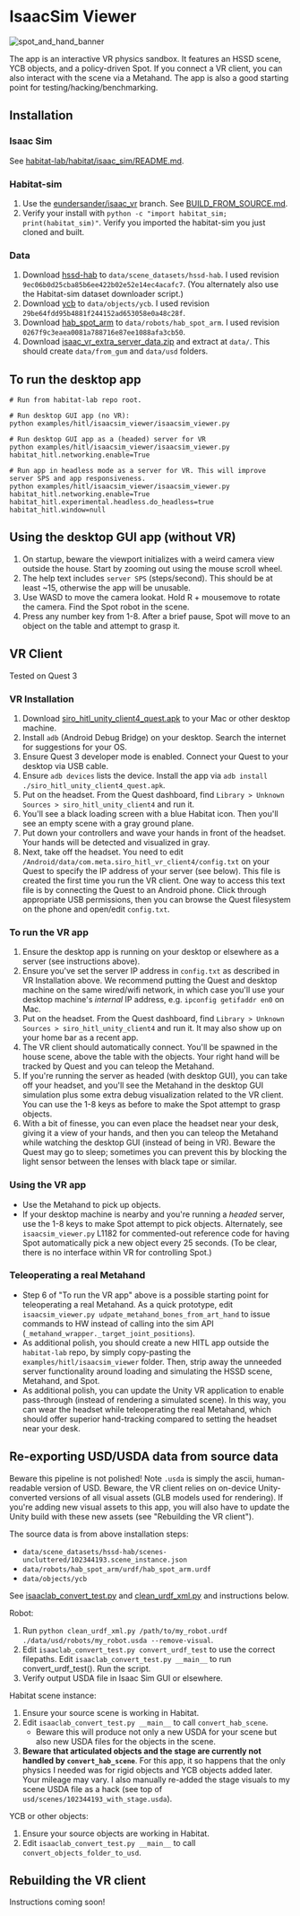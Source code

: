 # IsaacSim Viewer
![spot_and_hand_banner](https://github.com/user-attachments/assets/6aaf5ab1-2568-4b22-bd3c-54ab521b0ee7)

The app is an interactive VR physics sandbox. It features an HSSD scene, YCB objects, and a policy-driven Spot. If you connect a VR client, you can also interact with the scene via a Metahand. The app is also a good starting point for testing/hacking/benchmarking.

## Installation

### Isaac Sim

See [habitat-lab/habitat/isaac_sim/README.md](../../../habitat-lab/habitat/isaac_sim/README.md).

### Habitat-sim

1. Use the [eundersander/isaac_vr](https://github.com/facebookresearch/habitat-sim/tree/eundersander/isaac_vr) branch. See [BUILD_FROM_SOURCE.md](https://github.com/facebookresearch/habitat-sim/blob/eundersander/isaac_vr/BUILD_FROM_SOURCE.md).
2. Verify your install with `python -c "import habitat_sim; print(habitat_sim)"`. Verify you imported the habitat-sim you just cloned and built.

### Data

1. Download [hssd-hab](https://huggingface.co/datasets/hssd/hssd-hab) to `data/scene_datasets/hssd-hab`. I used revision `9ec06b0d25cba85b6ee422b02e52e14ec4acafc7`. (You alternately also use the Habitat-sim dataset downloader script.)
2. Download [ycb](https://huggingface.co/datasets/ai-habitat/ycb) to `data/objects/ycb`. I used revision `29be64fdd95b4881f244152ad653058e0a48c28f`.
3. Download [hab_spot_arm](https://huggingface.co/datasets/ai-habitat/hab_spot_arm) to `data/robots/hab_spot_arm`. I used revision `0267f9c3eaea0081a788716e87ee1088afa3cb50`.
4. Download [isaac_vr_extra_server_data.zip](https://drive.google.com/file/d/1AF5zpL6Uo_8nJ6H-Twn8vu34Ec_a06ip/view?usp=drive_link
 ) and extract at `data/`. This should create `data/from_gum` and `data/usd` folders.

## To run the desktop app

```
# Run from habitat-lab repo root.

# Run desktop GUI app (no VR):
python examples/hitl/isaacsim_viewer/isaacsim_viewer.py

# Run desktop GUI app as a (headed) server for VR
python examples/hitl/isaacsim_viewer/isaacsim_viewer.py habitat_hitl.networking.enable=True

# Run app in headless mode as a server for VR. This will improve server SPS and app responsiveness.
python examples/hitl/isaacsim_viewer/isaacsim_viewer.py habitat_hitl.networking.enable=True habitat_hitl.experimental.headless.do_headless=true habitat_hitl.window=null
```

## Using the desktop GUI app (without VR)
1. On startup, beware the viewport initializes with a weird camera view outside the house. Start by zooming out using the mouse scroll wheel.
2. The help text includes `server SPS` (steps/second). This should be at least ~15, otherwise the app will be unusable.
3. Use WASD to move the camera lookat. Hold R + mousemove to rotate the camera. Find the Spot robot in the scene.
4. Press any number key from 1-8. After a brief pause, Spot will move to an object on the table and attempt to grasp it.


## VR Client
Tested on Quest 3

### VR Installation
1. Download [siro_hitl_unity_client4_quest.apk](https://drive.google.com/file/d/1T5ClMPu51fKrozOJsSudgLzInUNsHAFT/view?usp=drive_link) to your Mac or other desktop machine.
3. Install `adb` (Android Debug Bridge) on your desktop. Search the internet for suggestions for your OS.
2. Ensure Quest 3 developer mode is enabled. Connect your Quest to your desktop via USB cable.
4. Ensure `adb devices` lists the device. Install the app via `adb install ./siro_hitl_unity_client4_quest.apk`.
5. Put on the headset. From the Quest dashboard, find `Library > Unknown Sources > siro_hitl_unity_client4` and run it.
6. You'll see a black loading screen with a blue Habitat icon. Then you'll see an empty scene with a gray ground plane.
7. Put down your controllers and wave your hands in front of the headset. Your hands will be detected and visualized in gray.
8. Next, take off the headset. You need to edit  `/Android/data/com.meta.siro_hitl_vr_client4/config.txt` on your Quest to specify the IP address of your server (see below). This file is created the first time you run the VR client. One way to access this text file is by connecting the Quest to an Android phone. Click through appropriate USB permissions, then you can browse the Quest filesystem on the phone and open/edit `config.txt`.

### To run the VR app

1. Ensure the desktop app is running on your desktop or elsewhere as a server (see instructions above).
2. Ensure you've set the server IP address in `config.txt` as described in VR Installation above. We recommend putting the Quest and desktop machine on the same wired/wifi network, in which case you'll use your desktop machine's *internal* IP address, e.g. `ipconfig getifaddr en0` on Mac.
3. Put on the headset. From the Quest dashboard, find `Library > Unknown Sources > siro_hitl_unity_client4` and run it. It may also show up on your home bar as a recent app.
4. The VR client should automatically connect. You'll be spawned in the house scene, above the table with the objects. Your right hand will be tracked by Quest and you can teleop the Metahand.
5. If you're running the server as headed (with desktop GUI), you can take off your headset, and you'll see the Metahand in the desktop GUI simulation plus some extra debug visualization related to the VR client. You can use the 1-8 keys as before to make the Spot attempt to grasp objects.
6. With a bit of finesse, you can even place the headset near your desk, giving it a view of your hands, and then you can teleop the Metahand while watching the desktop GUI (instead of being in VR). Beware the Quest may go to sleep; sometimes you can prevent this by blocking the light sensor between the lenses with black tape or similar.


### Using the VR app
* Use the Metahand to pick up objects.
* If your desktop machine is nearby and you're running a *headed* server, use the 1-8 keys to make Spot attempt to pick objects. Alternately, see `isaacsim_viewer.py` L1182 for commented-out reference code for having Spot automatically pick a new object every 25 seconds. (To be clear, there is no interface within VR for controlling Spot.)


### Teleoperating a real Metahand
* Step 6 of "To run the VR app" above is a possible starting point for teleoperating a real Metahand. As a quick prototype, edit `isaacsim_viewer.py udpate_metahand_bones_from_art_hand` to issue commands to HW instead of calling into the sim API (`_metahand_wrapper._target_joint_positions`).
* As additional polish, you should create a new HITL app outside the `habitat-lab` repo, by simply copy-pasting the `examples/hitl/isaacsim_viewer` folder. Then, strip away the unneeded server functionality around loading and simulating the HSSD scene, Metahand, and Spot.
* As additional polish, you can update the Unity VR application to enable pass-through (instead of rendering a simulated scene). In this way, you can wear the headset while teleoperating the real Metahand, which should offer superior hand-tracking compared to setting the headset near your desk.


## Re-exporting USD/USDA data from source data

Beware this pipeline is not polished! Note `.usda` is simply the ascii, human-readable version of USD. Beware, the VR client relies on on-device Unity-converted versions of all visual assets (GLB models used for rendering). If you're adding new visual assets to this app, you will also have to update the Unity build with these new assets (see "Rebuilding the VR client").

The source data is from above installation steps:
* `data/scene_datasets/hssd-hab/scenes-uncluttered/102344193.scene_instance.json`
* `data/robots/hab_spot_arm/urdf/hab_spot_arm.urdf`
* `data/objects/ycb`

See [isaaclab_convert_test.py](../../../isaaclab_convert_test.py) and [clean_urdf_xml.py](../../../clean_urdf_xml.py) and instructions below.

Robot:
1. Run `python clean_urdf_xml.py /path/to/my_robot.urdf ./data/usd/robots/my_robot.usda --remove-visual`.
2. Edit `isaaclab_convert_test.py convert_urdf_test` to use the correct filepaths. Edit `isaaclab_convert_test.py __main__` to run convert_urdf_test(). Run the script.
3. Verify output USDA file in Isaac Sim GUI or elsewhere.

Habitat scene instance:
1. Ensure your source scene is working in Habitat.
2. Edit `isaaclab_convert_test.py __main__` to call `convert_hab_scene`.
    * Beware this will produce not only a new USDA for your scene but also new USDA files for the objects in the scene.
3. **Beware that articulated objects and the stage are currently not handled by `convert_hab_scene`**. For this app, it so happens that the only physics I needed was for rigid objects and YCB objects added later. Your mileage may vary. I also manually re-added the stage visuals to my scene USDA file as a hack (see top of `usd/scenes/102344193_with_stage.usda`).

YCB or other objects:
1. Ensure your source objects are working in Habitat.
2. Edit `isaaclab_convert_test.py __main__` to call `convert_objects_folder_to_usd`.


## Rebuilding the VR client
Instructions coming soon!
